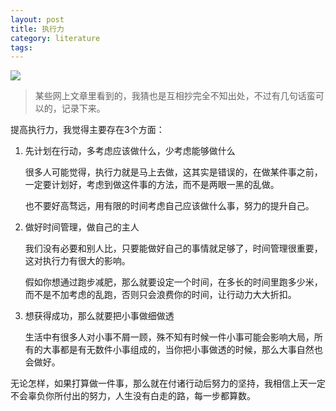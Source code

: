 ```yaml
---
layout: post
title: 执行力
category: literature
tags: 
---
```

![](https://cdn.kelu.org/blog/tags/literature.jpg)

> 某些网上文章里看到的，我猜也是互相抄完全不知出处，不过有几句话蛮可以的，记录下来。

提高执行力，我觉得主要存在3个方面：

1. 先计划在行动，多考虑应该做什么，少考虑能够做什么

   很多人可能觉得，执行力就是马上去做，这其实是错误的，在做某件事之前，一定要计划好，考虑到做这件事的方法，而不是两眼一黑的乱做。

   也不要好高骛远，用有限的时间考虑自己应该做什么事，努力的提升自己。

2. 做好时间管理，做自己的主人

   我们没有必要和别人比，只要能做好自己的事情就足够了，时间管理很重要，这对执行力有很大的影响。

   假如你想通过跑步减肥，那么就要设定一个时间，在多长的时间里跑多少米，而不是不加考虑的乱跑，否则只会浪费你的时间，让行动力大大折扣。

3. 想获得成功，那么就要把小事做细做透

   生活中有很多人对小事不屑一顾，殊不知有时候一件小事可能会影响大局，所有的大事都是有无数件小事组成的，当你把小事做透的时候，那么大事自然也会做好。

无论怎样，如果打算做一件事，那么就在付诸行动后努力的坚持，我相信上天一定不会辜负你所付出的努力，人生没有白走的路，每一步都算数。